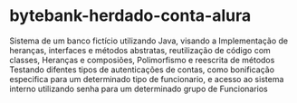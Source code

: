 # bytebank-herdado-conta-alura
Sistema de um banco fictício utilizando Java, visando a Implementação de heranças, interfaces e métodos abstratas, reutilização de código com classes, Heranças e composiões, Polimorfismo e reescrita de métodos Testando difentes tipos de autenticações de contas, como bonificação especifica para um determinado tipo de funcionario, e acesso ao sistema interno utilizando senha para um determinado grupo de Funcionarios
